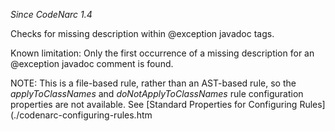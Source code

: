 
*Since CodeNarc 1.4*

Checks for missing description within @exception javadoc tags.

Known limitation: Only the first occurrence of a missing description for an @exception javadoc comment is found.

NOTE: This is a file-based rule, rather than an AST-based rule, so the *applyToClassNames* and
*doNotApplyToClassNames* rule configuration properties are not available. See
[Standard Properties for Configuring Rules](./codenarc-configuring-rules.htm